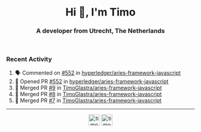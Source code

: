 <h1 align="center">Hi 👋, I'm Timo</h1>
<h3 align="center">A developer from Utrecht, The Netherlands</h3>
<br/>
<!-- https://github.com/rahuldkjain/github-profile-readme-generator --!>

<!--  <p align="left"><img src="https://github-readme-stats.vercel.app/api?username=timoglastra&show_icons=true&count_private=true&" alt="timoglastra" /></p> --!>

<!--
Github language stats
<p align="left"><img src="https://github-readme-stats.vercel.app/api/top-langs/?username=timoglastra&layout=compact" alt="timoglastra" /><p>
-->

<!-- Codestats language stats -->
<!-- <p align="left"><img src="https://codestats-readme.vercel.app/api/top-langs/?username=timoglastra&layout=compact&language_count=12" alt="timoglastra" /><p>    --!>
  
<h3>Recent Activity</h3>

<!--START_SECTION:activity-->
1. 🗣 Commented on [#552](https://github.com/hyperledger/aries-framework-javascript/issues/552) in [hyperledger/aries-framework-javascript](https://github.com/hyperledger/aries-framework-javascript)
2. 💪 Opened PR [#552](https://github.com/hyperledger/aries-framework-javascript/pull/552) in [hyperledger/aries-framework-javascript](https://github.com/hyperledger/aries-framework-javascript)
3. 🎉 Merged PR [#9](https://github.com/TimoGlastra/aries-framework-javascript/pull/9) in [TimoGlastra/aries-framework-javascript](https://github.com/TimoGlastra/aries-framework-javascript)
4. 🎉 Merged PR [#8](https://github.com/TimoGlastra/aries-framework-javascript/pull/8) in [TimoGlastra/aries-framework-javascript](https://github.com/TimoGlastra/aries-framework-javascript)
5. 🎉 Merged PR [#7](https://github.com/TimoGlastra/aries-framework-javascript/pull/7) in [TimoGlastra/aries-framework-javascript](https://github.com/TimoGlastra/aries-framework-javascript)
<!--END_SECTION:activity-->

---

<p align="center">
<a href="https://twitter.com/timoglastra" target="blank"><img align="center" src="https://cdn.jsdelivr.net/npm/simple-icons@3.0.1/icons/twitter.svg" alt="timoglastra" height="30" width="30" /></a>
<a href="https://linkedin.com/in/timoglastra" target="blank"><img align="center" src="https://cdn.jsdelivr.net/npm/simple-icons@3.0.1/icons/linkedin.svg" alt="timoglastra" height="30" width="30" /></a>
</p>



